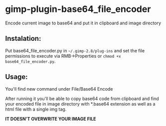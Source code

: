 # gimp-plugin-base64_file_encoder
Encode current image to base64 and put it in clipboard and image directory

## Instalation:

Put base64_file_encoder.py in `~/.gimp-2.8/plug-ins` and set the file permissions to execute via RMB→Properties or `chmod +x base64_file_encoder.py`.

## Usage:
You'll find new command under File/Base64 Encode

After running it you'll be able to copy base64 code from clipboard and find your encoded file in image directory with *.base64 extension as well as a html file with a single img tag.

**IT DOESN'T OVERWRITE YOUR IMAGE FILE**
